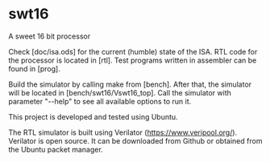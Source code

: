 # swt16
A sweet 16 bit processor

Check [doc/isa.ods] for the current (humble) state of the ISA.
RTL code for the processor is located in [rtl].
Test programs written in assembler can be found in [prog].

Build the simulator by calling make from [bench]. After that, the simulator will be located in [bench/swt16/Vswt16_top].
Call the simulator with parameter "--help" to see all available options to run it.

This project is developed and tested using Ubuntu.

The RTL simulator is built using Verilator (https://www.veripool.org/).
Verilator is open source. It can be downloaded from Github or obtained from the Ubuntu packet manager.
